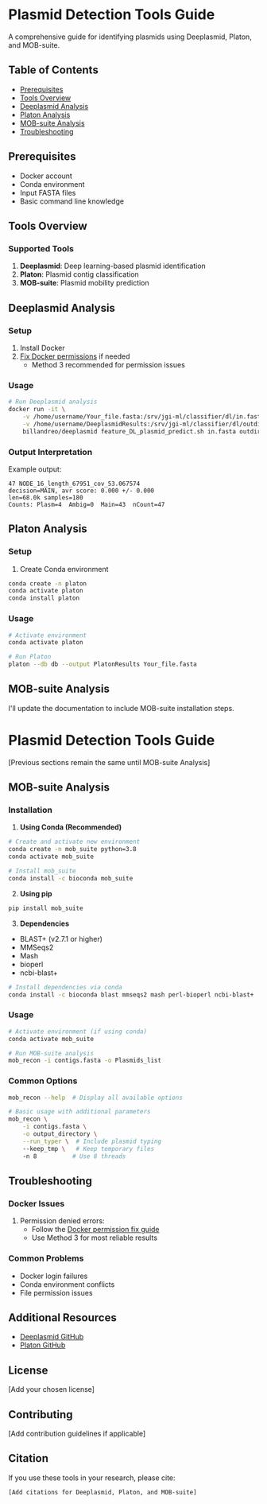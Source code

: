 # Plasmid Detection Tools Guide

A comprehensive guide for identifying plasmids using Deeplasmid, Platon, and MOB-suite.

## Table of Contents
- [Prerequisites](#prerequisites)
- [Tools Overview](#tools-overview)
- [Deeplasmid Analysis](#deeplasmid-analysis)
- [Platon Analysis](#platon-analysis)
- [MOB-suite Analysis](#mob-suite-analysis)
- [Troubleshooting](#troubleshooting)

## Prerequisites
- Docker account
- Conda environment
- Input FASTA files
- Basic command line knowledge

## Tools Overview

### Supported Tools
1. **Deeplasmid**: Deep learning-based plasmid identification
2. **Platon**: Plasmid contig classification
3. **MOB-suite**: Plasmid mobility prediction

## Deeplasmid Analysis

### Setup
1. Install Docker
2. [Fix Docker permissions](https://phoenixnap.com/kb/docker-permission-denied#ftoc-heading-4) if needed
   - Method 3 recommended for permission issues

### Usage
```bash
# Run Deeplasmid analysis
docker run -it \
    -v /home/username/Your_file.fasta:/srv/jgi-ml/classifier/dl/in.fasta \
    -v /home/username/DeeplasmidResults:/srv/jgi-ml/classifier/dl/outdir \
    billandreo/deeplasmid feature_DL_plasmid_predict.sh in.fasta outdir
```

### Output Interpretation
Example output:
```
47 NODE_16_length_67951_cov_53.067574
decision=MAIN, avr score: 0.000 +/- 0.000
len=68.0k samples=180
Counts: Plasm=4  Ambig=0  Main=43  nCount=47
```

## Platon Analysis

### Setup
1. Create Conda environment
```bash
conda create -n platon
conda activate platon
conda install platon
```

### Usage
```bash
# Activate environment
conda activate platon

# Run Platon
platon --db db --output PlatonResults Your_file.fasta
```

## MOB-suite Analysis

I'll update the documentation to include MOB-suite installation steps.

# Plasmid Detection Tools Guide

[Previous sections remain the same until MOB-suite Analysis]

## MOB-suite Analysis

### Installation
1. **Using Conda (Recommended)**
```bash
# Create and activate new environment
conda create -n mob_suite python=3.8
conda activate mob_suite

# Install mob_suite
conda install -c bioconda mob_suite
```

2. **Using pip**
```bash
pip install mob_suite
```

3. **Dependencies**
- BLAST+ (v2.7.1 or higher)
- MMSeqs2
- Mash
- bioperl
- ncbi-blast+

```bash
# Install dependencies via conda
conda install -c bioconda blast mmseqs2 mash perl-bioperl ncbi-blast+
```

### Usage
```bash
# Activate environment (if using conda)
conda activate mob_suite

# Run MOB-suite analysis
mob_recon -i contigs.fasta -o Plasmids_list
```

### Common Options
```bash
mob_recon --help  # Display all available options

# Basic usage with additional parameters
mob_recon \
    -i contigs.fasta \
    -o output_directory \
    --run_typer \  # Include plasmid typing
    --keep_tmp \   # Keep temporary files
    -n 8          # Use 8 threads
```

## Troubleshooting

### Docker Issues
1. Permission denied errors:
   - Follow the [Docker permission fix guide](https://phoenixnap.com/kb/docker-permission-denied#ftoc-heading-4)
   - Use Method 3 for most reliable results

### Common Problems
- Docker login failures
- Conda environment conflicts
- File permission issues

## Additional Resources
- [Deeplasmid GitHub](https://github.com/wandreopoulos/deeplasmid)
- [Platon GitHub](https://github.com/oschwengers/platon)

## License
[Add your chosen license]

## Contributing
[Add contribution guidelines if applicable]

## Citation
If you use these tools in your research, please cite:
```
[Add citations for Deeplasmid, Platon, and MOB-suite]
```
